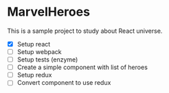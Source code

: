 # MarvelHeroes

This is a sample project to study about React universe.

- [x] Setup react
- [ ] Setup webpack
- [ ] Setup tests (enzyme)
- [ ] Create a simple component with list of heroes
- [ ] Setup redux
- [ ] Convert component to use redux
